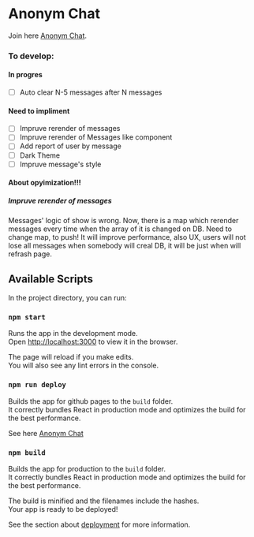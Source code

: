 # Anonym Chat

Join here [Anonym Chat](https://victorchilari.github.io/anonym-chat/).

### To develop:

#### In progres

- [ ] Auto clear N-5 messages after N messages

#### Need to impliment

- [ ] Impruve rerender of messages
- [ ] Impruve rerender of Messages like component
- [ ] Add report of user by message
- [ ] Dark Theme
- [ ] Impruve message's style

#### About opyimization!!!

##### Impruve rerender of messages

Messages' logic of show is wrong. Now, there is a map which rerender messages every time when the array of it is changed on DB.
Need to change map, to push! It will improve performance, also UX, users will not lose all messages when somebody will creal DB, it will be just when will refrash page.

## Available Scripts

In the project directory, you can run:

### `npm start`

Runs the app in the development mode.\
Open [http://localhost:3000](http://localhost:3000) to view it in the browser.

The page will reload if you make edits.\
You will also see any lint errors in the console.

### `npm run deploy`

Builds the app for github pages to the `build` folder.\
It correctly bundles React in production mode and optimizes the build for the best performance.

See here [Anonym Chat](https://victorchilari.github.io/anonym-chat/)

### `npm build`

Builds the app for production to the `build` folder.\
It correctly bundles React in production mode and optimizes the build for the best performance.

The build is minified and the filenames include the hashes.\
Your app is ready to be deployed!

See the section about [deployment](https://facebook.github.io/create-react-app/docs/deployment) for more information.
